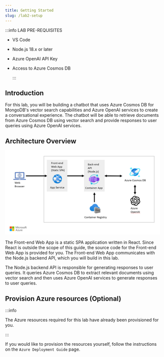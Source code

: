 ```yaml
---
title: Getting Started
slug: /lab2-setup
---
```


:::info LAB PRE-REQUISITES

- VS Code
- Node.js 18.x or later
- Azure OpenAI API Key
- Access to Azure Cosmos DB

  :::

## Introduction

For this lab, you will be building a chatbot that uses Azure Cosmos DB for MongoDB's vector search capabilities and Azure OpenAI services to create a conversational experience. The chatbot will be able to retrieve documents from Azure Cosmos DB using vector search and provide responses to user queries using Azure OpenAI services.

## Architecture Overview

![Solution Architecture Diagram](images/architecture.jpg)

The Front-end Web App is a static SPA application written in React. Since React is outside the scope of this guide, the source code for the Front-end Web App is provided for you. The Front-end Web App communicates with the Node.js backend API, which you will build in this lab.

The Node.js backend API is responsible for generating responses to user queries. It queries Azure Cosmos DB to extract relevant documents using vector search and then uses Azure OpenAI services to generate responses to user queries.

## Provision Azure resources (Optional)

:::info

The Azure resources required for this lab have already been provisioned for you.

:::

If you would like to provision the resources yourself, follow the instructions on the `Azure Deployment Guide` page.
